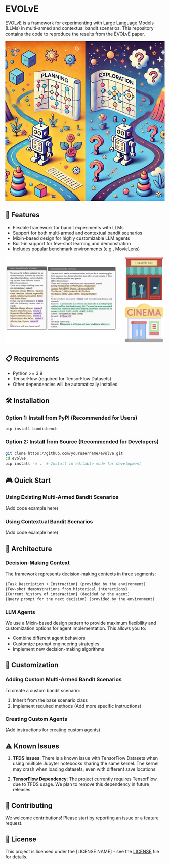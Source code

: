 # EVOLvE

EVOLvE is a framework for experimenting with Large Language Models (LLMs) in multi-armed and contextual bandit scenarios. This repository contains the code to reproduce the results from the EVOLvE paper.

<p align="center">
  <img src="assets/main.jpeg" alt="EVOLvE Framework Overview"/>
</p>

## 🚀 Features

- Flexible framework for bandit experiments with LLMs
- Support for both multi-armed and contextual bandit scenarios
- Mixin-based design for highly customizable LLM agents
- Built-in support for few-shot learning and demonstration
- Includes popular benchmark environments (e.g., MovieLens)

<p align="center">
  <img src="assets/bandit_scenario.jpeg" alt="Bandit Scenario Example"/>
</p>

## 📋 Requirements

- Python >= 3.9
- TensorFlow (required for TensorFlow Datasets)
- Other dependencies will be automatically installed

## 🛠️ Installation

### Option 1: Install from PyPI (Recommended for Users)

```bash
pip install banditbench
```

### Option 2: Install from Source (Recommended for Developers)

```bash
git clone https://github.com/yourusername/evolve.git
cd evolve
pip install -e .  # Install in editable mode for development
```

## 🎮 Quick Start

### Using Existing Multi-Armed Bandit Scenarios

(Add code example here)

### Using Contextual Bandit Scenarios

(Add code example here)

## 🧩 Architecture

### Decision-Making Context

The framework represents decision-making contexts in three segments:

```text
{Task Description + Instruction} (provided by the environment)
{Few-shot demonstrations from historical interactions}
{Current history of interaction} (decided by the agent)
{Query prompt for the next decision} (provided by the environment)
```

### LLM Agents

We use a Mixin-based design pattern to provide maximum flexibility and customization options for agent implementation. This allows you to:
- Combine different agent behaviors
- Customize prompt engineering strategies
- Implement new decision-making algorithms

## 🔧 Customization

### Adding Custom Multi-Armed Bandit Scenarios

To create a custom bandit scenario:
1. Inherit from the base scenario class
2. Implement required methods
(Add more specific instructions)

### Creating Custom Agents

(Add instructions for creating custom agents)

## ⚠️ Known Issues

1. **TFDS Issues**: There is a known issue with TensorFlow Datasets when using multiple Jupyter notebooks sharing the same kernel. The kernel may crash when loading datasets, even with different save locations.

2. **TensorFlow Dependency**: The project currently requires TensorFlow due to TFDS usage. We plan to remove this dependency in future releases.

## 🤝 Contributing

We welcome contributions! Please start by reporting an issue or a feature request.

## 📄 License

This project is licensed under the [LICENSE NAME] - see the [LICENSE](LICENSE) file for details.